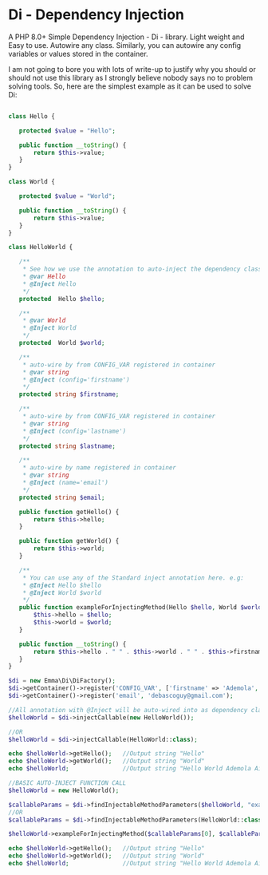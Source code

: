 # Di - Dependency Injection

A PHP 8.0+ Simple Dependency Injection - Di - library. Light weight and Easy to use. Autowire any class. Similarly, you can autowire any config variables or values stored in the container.

 I am not going to bore you with lots of write-up to justify why you should or should not use this library as I strongly believe nobody says no to problem solving tools. So, here are the simplest example as it can be used to solve Di:

 ```php

class Hello {

    protected $value = "Hello";

    public function __toString() {
        return $this->value;
    }
}

class World {

    protected $value = "World";

    public function __toString() {
        return $this->value;
    }
}

class HelloWorld {

    /**
     * See how we use the annotation to auto-inject the dependency class
     * @var Hello
     * @Inject Hello
     */
    protected  Hello $hello;

    /**
     * @var World
     * @Inject World
     */
    protected  World $world;

    /**
     * auto-wire by from CONFIG_VAR registered in container
     * @var string
     * @Inject (config='firstname')
     */
    protected string $firstname;

    /**
     * auto-wire by from CONFIG_VAR registered in container
     * @var string
     * @Inject (config='lastname')
     */
    protected string $lastname;

    /**
     * auto-wire by name registered in container
     * @var string
     * @Inject (name='email')
     */
    protected string $email;

    public function getHello() {
        return $this->hello;
    }

    public function getWorld() {
        return $this->world;
    }

    /**
     * You can use any of the Standard inject annotation here. e.g:
     * @Inject Hello $hello
     * @Inject World $world
     */
    public function exampleForInjectingMethod(Hello $hello, World $world) {
        $this->hello = $hello;
        $this->world = $world;
    }

    public function __toString() {
        return $this->hello . " " . $this->world . " " . $this->firstname . " " . $this->lastname;
    }
}

$di = new Emma\Di\DiFactory();
$di->getContainer()->register('CONFIG_VAR', ['firstname' => 'Ademola', 'lastname' => 'Aina']);
$di->getContainer()->register('email', 'debascoguy@gmail.com');

//All annotation with @Inject will be auto-wired into as dependency class
$helloWorld = $di->injectCallable(new HelloWorld());

//OR
$helloWorld = $di->injectCallable(HelloWorld::class);

echo $helloWorld->getHello();   //Output string "Hello"
echo $helloWorld->getWorld();   //Output string "World"
echo $helloWorld;               //Output string "Hello World Ademola Aina"

//BASIC AUTO-INJECT FUNCTION CALL
$helloWorld = new HelloWorld();

$callableParams = $di->findInjectableMethodParameters($helloWorld, "exampleForInjectingMethod");
//OR
$callableParams = $di->findInjectableMethodParameters(HelloWorld::class, "exampleForInjectingMethod");

$helloWorld->exampleForInjectingMethod($callableParams[0], $callableParams[1]);

echo $helloWorld->getHello();   //Output string "Hello"
echo $helloWorld->getWorld();   //Output string "World"
echo $helloWorld;               //Output string "Hello World Ademola Aina"



 ```

